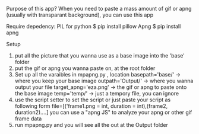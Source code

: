 

Purpose of this app?
When you need to paste a mass amount of gif or apng (usually with transparant background), you can use this app 


Require depedency:
PIL for python 
$ pip install pillow 
Apng 
$ pip install apng

Setup 

1. put all the picture that you wanna use as a base image into the 'base' folder 
2. put the gif or apng you wanna paste on, at the root folder 
3. Set up all the varaibles in mpapng.py , location 
    basepath='base/' -> where you keep your base image 
    outpath='Output/' -> where you wanna output your file 
    target_apng='eza.png' -> the gif or apng to paste onto the base image
    temp='temp/' -> just a tempory file, you can ignore 
4. use the script setter to set the script or just paste your script as following form 
    file=[('frame1.png = int, duration = int),(frame2, duration2)....]
    you can use a "apng JS" to analyze your apng or other gif frame data
5. run mpapng.py and you will see all the out at the Output folder


